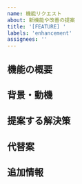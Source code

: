 ```yaml
---
name: 機能リクエスト
about: 新機能や改善の提案
title: '[FEATURE] '
labels: 'enhancement'
assignees: ''
---
```


## 機能の概要
<!-- 提案する機能を簡潔に説明してください -->

## 背景・動機
<!-- なぜこの機能が必要なのか、どのような問題を解決するのか説明してください -->

## 提案する解決策
<!-- どのような形で実装されることを希望するか説明してください -->

## 代替案
<!-- 他に考えられる解決策があれば記載してください -->

## 追加情報
<!-- その他、関連する情報やリンクがあれば記載してください -->